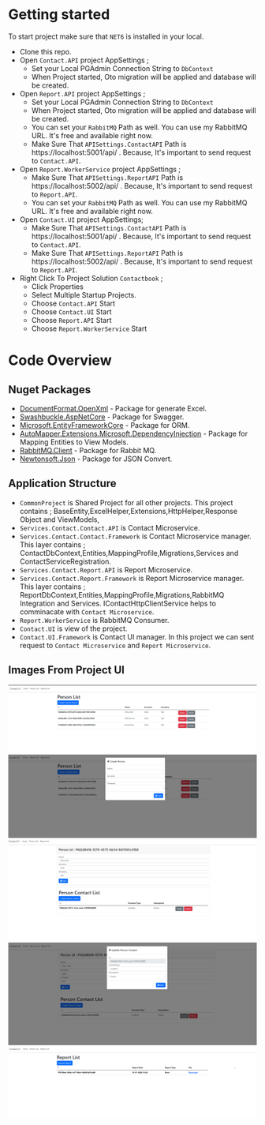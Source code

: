 # Getting started

To start project make sure that `NET6` is installed in your local.

- Clone this repo.
- Open `Contact.API` project AppSettings ; 
    * Set your Local PGAdmin Connection String to `DbContext`
    * When Project started, Oto migration will be applied and database will be created.
- Open `Report.API` project AppSettings ; 
    * Set your Local PGAdmin Connection String to `DbContext`
    * When Project started, Oto migration will be applied and database will be created.
    * You can set your `RabbitMQ` Path as well. You can use my RabbitMQ URL. It's free and available right now.
    * Make Sure That `APISettings.ContactAPI` Path is https://localhost:5001/api/ . Because, It's important to send request to `Contact.API`.
- Open `Report.WorkerService` project AppSettings ; 
    * Make Sure That `APISettings.ReportAPI` Path is https://localhost:5002/api/ . Because, It's important to send request to `Report.API`.
    * You can set your `RabbitMQ` Path as well. You can use my RabbitMQ URL. It's free and available right now.
- Open `Contact.UI` project AppSettings;
    * Make Sure That `APISettings.ContactAPI` Path is https://localhost:5001/api/ . Because, It's important to send request to `Contact.API`.
    * Make Sure That `APISettings.ReportAPI` Path is https://localhost:5002/api/ . Because, It's important to send request to `Report.API`.
- Right Click To Project Solution `Contactbook` ;
    * Click Properties 
    * Select Multiple Startup Projects.
    * Choose `Contact.API` Start
    * Choose `Contact.UI` Start
    * Choose `Report.API` Start
    * Choose `Report.WorkerService` Start

# Code Overview

## Nuget Packages

- [DocumentFormat.OpenXml](https://www.nuget.org/packages/DocumentFormat.OpenXml/) - Package for generate Excel.
- [Swashbuckle.AspNetCore](https://www.nuget.org/packages/Swashbuckle.AspNetCore) - Package for Swagger.
- [Microsoft.EntityFrameworkCore](https://www.nuget.org/packages/Microsoft.EntityFrameworkCore) - Package for ORM.
- [AutoMapper.Extensions.Microsoft.DependencyInjection](https://www.nuget.org/packages/AutoMapper.Extensions.Microsoft.DependencyInjection) - Package for Mapping Entities to View Models.
- [RabbitMQ.Client](https://www.nuget.org/packages/RabbitMQ.Client) - Package for Rabbit MQ.
- [Newtonsoft.Json](https://www.nuget.org/packages/Newtonsoft.Json) - Package for JSON Convert.

## Application Structure

- `CommonProject` is Shared Project for all other projects. This project contains ; BaseEntity,ExcelHelper,Extensions,HttpHelper,Response Object and ViewModels,
- `Services.Contact.Contact.API` is Contact Microservice. 
- `Services.Contact.Contact.Framework` is Contact Microservice manager. This layer contains ; ContactDbContext,Entities,MappingProfile,Migrations,Services and ContactServiceRegistration.
- `Services.Contact.Report.API` is Report Microservice.
- `Services.Contact.Report.Framework` is Report Microservice manager. This layer contains ; ReportDbContext,Entities,MappingProfile,Migrations,RabbitMQ Integration and Services. IContactHttpClientService helps to comminacate with `Contact Microservice`.
- `Report.WorkerService` is RabbitMQ Consumer.
- `Contact.UI` is view of the project.
- `Contact.UI.Framework` is Contact UI manager. In this project we can sent request to `Contact Microservice` and `Report Microservice`.


## Images From Project UI
![Contactbook](https://github.com/malikulle/Contactbook/blob/master/images/1.png?raw=true)
![Contactbook](https://github.com/malikulle/Contactbook/blob/master/images/2.png?raw=true)
![Contactbook](https://github.com/malikulle/Contactbook/blob/master/images/3.png?raw=true)
![Contactbook](https://github.com/malikulle/Contactbook/blob/master/images/4.png?raw=true)
![Contactbook](https://github.com/malikulle/Contactbook/blob/master/images/5.png?raw=true)
